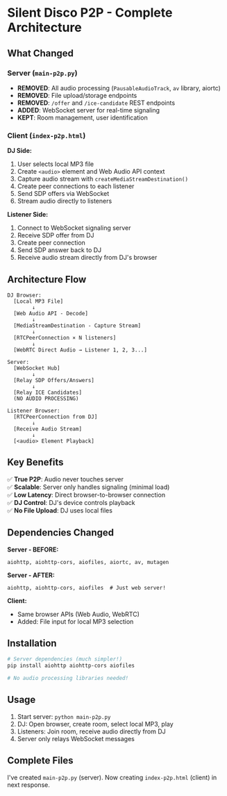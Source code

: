 # Silent Disco P2P - Complete Architecture

## What Changed

### Server (`main-p2p.py`)
- **REMOVED**: All audio processing (`PausableAudioTrack`, `av` library, aiortc)
- **REMOVED**: File upload/storage endpoints
- **REMOVED**: `/offer` and `/ice-candidate` REST endpoints
- **ADDED**: WebSocket server for real-time signaling
- **KEPT**: Room management, user identification

### Client (`index-p2p.html`)
**DJ Side:**
1. User selects local MP3 file
2. Create `<audio>` element and Web Audio API context
3. Capture audio stream with `createMediaStreamDestination()`
4. Create peer connections to each listener
5. Send SDP offers via WebSocket
6. Stream audio directly to listeners

**Listener Side:**
1. Connect to WebSocket signaling server
2. Receive SDP offer from DJ
3. Create peer connection
4. Send SDP answer back to DJ
5. Receive audio stream directly from DJ's browser

## Architecture Flow

```
DJ Browser:
  [Local MP3 File]
        ↓
  [Web Audio API - Decode]
        ↓
  [MediaStreamDestination - Capture Stream]
        ↓
  [RTCPeerConnection × N listeners]
        ↓
  [WebRTC Direct Audio → Listener 1, 2, 3...]

Server:
  [WebSocket Hub]
        ↓
  [Relay SDP Offers/Answers]
        ↓
  [Relay ICE Candidates]
  (NO AUDIO PROCESSING)

Listener Browser:
  [RTCPeerConnection from DJ]
        ↓
  [Receive Audio Stream]
        ↓
  [<audio> Element Playback]
```

## Key Benefits

✅ **True P2P**: Audio never touches server  
✅ **Scalable**: Server only handles signaling (minimal load)  
✅ **Low Latency**: Direct browser-to-browser connection  
✅ **DJ Control**: DJ's device controls playback  
✅ **No File Upload**: DJ uses local files

## Dependencies Changed

**Server - BEFORE:**
```
aiohttp, aiohttp-cors, aiofiles, aiortc, av, mutagen
```

**Server - AFTER:**
```
aiohttp, aiohttp-cors, aiofiles  # Just web server!
```

**Client:**
- Same browser APIs (Web Audio, WebRTC)
- Added: File input for local MP3 selection

## Installation

```bash
# Server dependencies (much simpler!)
pip install aiohttp aiohttp-cors aiofiles

# No audio processing libraries needed!
```

## Usage

1. Start server: `python main-p2p.py`
2. DJ: Open browser, create room, select local MP3, play
3. Listeners: Join room, receive audio directly from DJ
4. Server only relays WebSocket messages

## Complete Files

I've created `main-p2p.py` (server). Now creating `index-p2p.html` (client) in next response.
